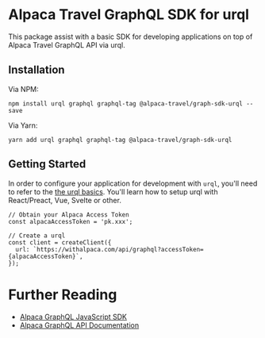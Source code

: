 # Alpaca Travel GraphQL SDK for urql

This package assist with a basic SDK for developing applications on top of
Alpaca Travel GraphQL API via urql.

## Installation

Via NPM:

```
npm install urql graphql graphql-tag @alpaca-travel/graph-sdk-urql --save
```

Via Yarn:

```
yarn add urql graphql graphql-tag @alpaca-travel/graph-sdk-urql
```

## Getting Started

In order to configure your application for development with `urql`, you'll need
to refer to the
[the urql basics](https://formidable.com/open-source/urql/docs/basics/). You'll
learn how to setup urql with React/Preact, Vue, Svelte or other.

```
// Obtain your Alpaca Access Token
const alpacaAccessToken = 'pk.xxx';

// Create a urql
const client = createClient({
  url: `https://withalpaca.com/api/graphql?accessToken={alpacaAccessToken}`,
});
```

# Further Reading

- [Alpaca GraphQL JavaScript SDK](/README.md)
- [Alpaca GraphQL API Documentation](https://github.com/AlpacaTravel/graphql-docs)

